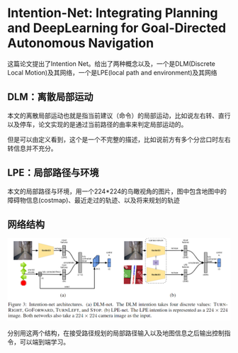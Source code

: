 # Intention-Net: Integrating Planning and DeepLearning for Goal-Directed Autonomous Navigation

这篇论文提出了Intention Net。给出了两种概念以及，一个是DLM(Discrete Local Motion)及其网络，一个是LPE(local path and environment)及其网络

## DLM：离散局部运动

本文的离散局部运动也就是指当前建议（命令）的局部运动，比如说左右转、直行以及停车，论文实现的是通过当前路径的曲率来判定局部运动的。

但是可以由定义看到，这个是一个不完整的描述，比如说前方有多个分岔口时左右转信息并不充分。

## LPE：局部路径与环境

本文的局部路径与环境，用一个224*224的鸟瞰视角的图片，图中包含地图中的障碍物信息(costmap)、最近走过的轨迹、以及将来规划的轨迹

## 网络结构

![神经网络结构](./res/IntentionNet结构.png)

分别用这两个结构，在接受路径规划的局部路径输入以及地图信息之后输出控制指令，可以端到端学习。